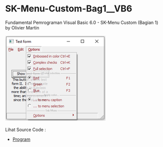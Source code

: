 # SK-Menu-Custom-Bag1__VB6
Fundamental Pemrograman Visual Basic 6.0 - SK-Menu Custom (Bagian 1) by Olivier Martin<br><br>
<img src="https://github.com/RizkyKhapidsyah/SK-Menu-Custom-Bag1__VB6/blob/master/result/001.PNG"><br><br>
Lihat Source Code : <br>
- <a href="https://github.com/RizkyKhapidsyah/SK-Menu-Custom-Bag1__VB6">Program</a>
